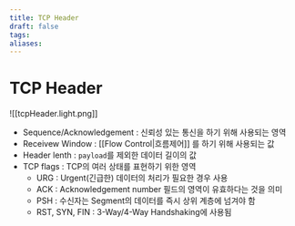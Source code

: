```yaml
---
title: TCP Header
draft: false
tags: 
aliases:
---
```

# TCP Header 
![[tcpHeader.light.png]]
- Sequence/Acknowledgement : 신뢰성 있는 통신을 하기 위해 사용되는 영역
- Receivew Window : [[Flow Control|흐름제어]] 를 하기 위해 사용되는 값 
- Header lenth : `payload`를 제외한 데이터 길이의 값 
- TCP flags : TCP의 여러 상태를 표현하기 위한 영역
	- URG : Urgent(긴급한) 데이터의 처리가 필요한 경우 사용
	- ACK : Acknowledgement number 필드의 영역이 유효하다는 것을 의미
	- PSH : 수신자는 Segment의 데이터를 즉시 상위 계층에 넘겨야 함 
	- RST, SYN, FIN : 3-Way/4-Way Handshaking에 사용됨 


